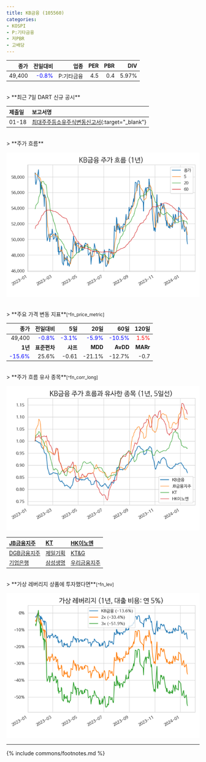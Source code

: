 ```yaml
---
title: KB금융 (105560)
categories:
- KOSPI
- P:기타금융
- 저PBR
- 고배당
---
```

| **종가** | **전일대비** | **업종** | **PER** | **PBR** | **DIV** |
| -------: | -----------: | -------: | ------: | ------: | ------: |
| 49,400 | <span style="color: blue">-0.8%</span> | P:기타금융 | 4.5 | 0.4 | 5.97% |

<!-- more -->

<br>
> **최근 7일 DART 신규 공시**<a id="dart"></a>


| **제출일** | **보고서명** |
| :--------- | :----------- |
| 01-18 | [최대주주등소유주식변동신고서](https://dart.fss.or.kr/dsaf001/main.do?rcpNo=20240118800341){:target="_blank"} |

<br>
> **주가 흐름**<a id="price"></a>

![105560](/assets/images/stock/105560.png)

<br>
> **주요 가격 변동 지표**<small>[^fn_price_metric]</small>

| **종가** | **전일대비** | **5일** | **20일** | **60일** | **120일** |
| -------: | -----------: | ------: | -------: | -------: | --------: |
| 49,400 | <span style="color: blue">-0.8%</span> | <span style="color: blue">-3.1%</span> | <span style="color: blue">-5.9%</span> | <span style="color: blue">-10.5%</span> | <span style="color: red">1.5%</span> |
| **1년** | **표준편차** | **샤프** | **MDD** | **AvDD** | **MARr** |
| <span style="color: blue">-15.6%</span> | 25.6% | -0.61 | -21.1% | -12.7% | -0.7 |

<br>
> **주가 흐름 유사 종목**<a id="corr"></a><small>[^fn_corr_long]</small>

![105560](/assets/images/stock/105560_corr.png)

| [JB금융지주](/175330/) | [KT](/030200/) | [HK이노엔](/195940/) |
| :------------------------------------- | :------------------------------------- | :--------------------------------------|
| [DGB금융지주](/139130/) | [제일기획](/030000/) | [KT&G](/033780/) |
| [기업은행](/024110/) | [삼성생명](/032830/) | [우리금융지주](/316140/) |

<br>
> **가상 레버리지 상품에 투자했다면**<a id="2x"></a><small>[^fn_lev]</small>

![105560](/assets/images/stock/105560_2x.png)

---
{% include commons/footnotes.md %}